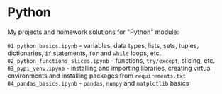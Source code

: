# Python

My projects and homework solutions for "Python" module:

`01_python_basics.ipynb` - variables, data types, lists, sets, tuples, dictionaries, `if` statements, `for` and `while` loops, etc.   
`02_python_functions_slices.ipynb` - functions, `try/except`, slicing, etc.   
`03_pypi_venv.ipynb` - installing and importing libraries, creating virtual environments and installing packages from `requirements.txt`    
`04_pandas_basics.ipynb` - `pandas`, `numpy` and `matplotlib` basics  
